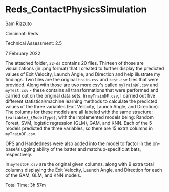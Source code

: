 # Reds_ContactPhysicsSimulation

Sam Rizzuto

Cincinnati Reds

Technical Assessment: 2.5

7 February 2022

The attached folder, ```22-ds``` contains 20 files. Thirteen of those are visualizations (in .png format) that I created to further display the predicted values of Exit Velocity, Launch Angle, and Direction and help illustrate my findings. Two files are the original ```train.csv``` and ```test.csv``` files that were provided. Along with those are two more csv's called ```myTrainDF.csv``` and ```myTest.csv``` - these contains all transformations that were performed and carried out on the original data sets. In ```myTrainDF.csv```, I carried out five different statistical/machine learning methods to calculate the predicted values of the three variables (Exit Velocity, Launch Angle, and Direction). The columns for these models are all labeled with the same structure: ```{variable}_{ModelType}```, with the implemented models being: Random Forest, SVM, logistic regression (GLM), GAM, and KNN. Each of the 5 models predicted the three variables, so there are 15 extra columns in ```myTrainDF.csv```. 

OPS and Handedness were also added into the model to factor in the on-base/slugging ability of the batter and matchup-specific at bats, respectively.

In ```myTestDF.csv``` are the original given columns, along with 9 extra total columns displaying the Exit Velocity, Launch Angle, and Direction for each of the GAM, GLM, and KNN models.

Total Time: 3h 57m
